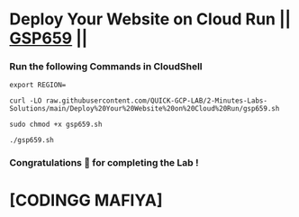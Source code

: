 # Deploy Your Website on Cloud Run || [GSP659](https://www.cloudskillsboost.google/focuses/10445?parent=catalog) ||

### Run the following Commands in CloudShell
```
export REGION=
```
```
curl -LO raw.githubusercontent.com/QUICK-GCP-LAB/2-Minutes-Labs-Solutions/main/Deploy%20Your%20Website%20on%20Cloud%20Run/gsp659.sh

sudo chmod +x gsp659.sh

./gsp659.sh
```

### Congratulations 🎉 for completing the Lab !

# [CODINGG MAFIYA]

